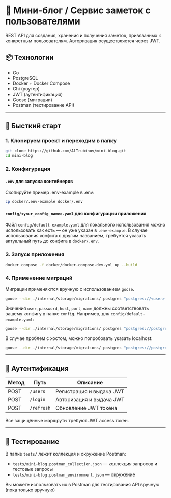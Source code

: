 # 📝 Мини-блог / Сервис заметок с пользователями

REST API для создания, хранения и получения заметок, привязанных к конкретным пользователям. Авторизация осуществляется через JWT.

## 📦 Технологии

- Go
- PostgreSQL
- Docker + Docker Compose
- Chi (роутер)
- JWT (аутентификация)
- Goose (миграции)
- Postman (тестирование API)

---

## 🚀 Бысткий старт

### 1. Клонируем проект и переходим в папку

```bash
git clone https://github.com/AlTrubinov/mini-blog.git
cd mini-blog
```

### 2. Конфигурация

#### `.env` для запуска контейнеров
Скопируйте пример .env-example в .env:

```bash
cp docker/.env-example docker/.env
```
#### `config/<your_config_name>.yaml` для конфигурации приложения
Файл `config/default-example.yaml` для локального использования можно использовать как есть — он уже указан в `.env-example`.
В случае использования конфига с другим названием, требуется указать актуальный путь до конфига в `docker/.env`.

### 3. Запуск приложения

```bash
docker compose -f docker/docker-compose.dev.yml up --build
```

### 4. Применение миграций

Миграции применяются вручную с использованием `goose`.

```bash
goose --dir ./internal/storage/migrations/ postgres "postgres://<user>:<password>@<host>:<port>/<name>?sslmode=disable" up
```

Значения `user`, `password`, `host`, `port`, `name` должны соответствовать вашему конфигу в папке `config`. Например, для `config/default-example.yaml`:

```bash
goose --dir ./internal/storage/migrations/ postgres "postgres://postgres:postgres@db:5432/mini-blog?sslmode=disable" up
```

В случае проблем с хостом, можно попробовать указать localhost:

```bash
goose --dir ./internal/storage/migrations/ postgres "postgres://postgres:postgres@localhost:5432/mini-blog?sslmode=disable" up
```

---

## 🔐 Аутентификация

| Метод | Путь       | Описание                 |
| ----- | ---------- |--------------------------|
| POST  | `/users`   | Регистрация и выдача JWT |
| POST  | `/login`   | Авторизация и выдача JWT |
| POST  | `/refresh` | Обновление JWT токена    |

Все защищённые маршруты требуют JWT access токен.

---

## 🧪 Тестирование

В папке `tests/` лежит коллекция и окружение Postman:

- `tests/mini-blog.postman_collection.json` — коллекция запросов и тестовые запросы
- `tests/mini-blog.postman_environment.json` — окружение

Вы можете использовать их в Postman для тестирования API вручную (пока только вручную)
